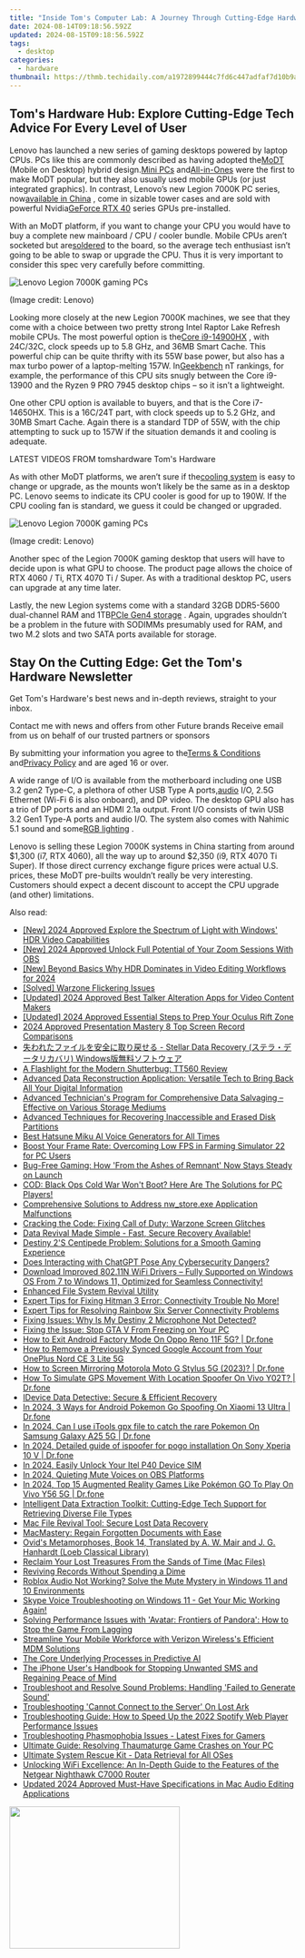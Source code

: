 ```yaml
---
title: "Inside Tom's Computer Lab: A Journey Through Cutting-Edge Hardware Insights"
date: 2024-08-14T09:18:56.592Z
updated: 2024-08-15T09:18:56.592Z
tags:
  - desktop
categories:
  - hardware
thumbnail: https://thmb.techidaily.com/a1972899444c7fd6c447adfaf7d10b9ab8c7ebd024be2fc74b2760fa4d84aacb.jpg
---
```


## Tom's Hardware Hub: Explore Cutting-Edge Tech Advice For Every Level of User

Lenovo has launched a new series of gaming desktops powered by laptop CPUs. PCs like this are commonly described as having adopted the[MoDT](https://www.tomshardware.com/news/intel-raptor-lake-mobile-chips-get-soldered-to-micro-atx-motherboards) (Mobile on Desktop) hybrid design.[Mini PCs](https://www.tomshardware.com/desktops/mini-pcs/minisforum-atomman-g7-pt-touted-as-worlds-first-amd-advantage-mini-pc-packs-an-amd-r9-7945hx-and-rx-7600m-xt) and[All-in-Ones](https://www.tomshardware.com/tag/all-in-one-pcs) were the first to make MoDT popular, but they also usually used mobile GPUs (or just integrated graphics). In contrast, Lenovo’s new Legion 7000K PC series, now[available in China](https://shop-links.co/link/?exclusive=1&publisher_slug=itechdaily19598&url=https%3A%2F%2Fitem.lenovo.com.cn%2Fproduct%2F1037096.html) , come in sizable tower cases and are sold with powerful Nvidia[GeForce RTX 40](https://www.tomshardware.com/features/nvidia-ada-lovelace-and-geforce-rtx-40-series-everything-we-know) series GPUs pre-installed.

 With an MoDT platform, if you want to change your CPU you would have to buy a complete new mainboard / CPU / cooler bundle. Mobile CPUs aren’t socketed but are[soldered](https://www.tomshardware.com/best-picks/best-soldering-irons) to the board, so the average tech enthusiast isn’t going to be able to swap or upgrade the CPU. Thus it is very important to consider this spec very carefully before committing.

![Lenovo Legion 7000K gaming PCs](https://cdn.mos.cms.futurecdn.net/KiWmBjf3WBxdHs7uNFYu2U-320-80.jpg)

 (Image credit: Lenovo)

 Looking more closely at the new Legion 7000K machines, we see that they come with a choice between two pretty strong Intel Raptor Lake Refresh mobile CPUs. The most powerful option is the[Core i9-14900HX](https://www.tomshardware.com/pc-components/cpus/intel-unleashes-14th-gen-raptor-lake-refresh-hx-series-laptops-cpus-refreshed-chips-with-up-to-24-cores-58-ghz-boost-clock-and-192gb-ddr5-support) , with 24C/32C, clock speeds up to 5.8 GHz, and 36MB Smart Cache. This powerful chip can be quite thrifty with its 55W base power, but also has a max turbo power of a laptop-melting 157W. In[Geekbench](https://browser.geekbench.com/processor-benchmarks) nT rankings, for example, the performance of this CPU sits snugly between the Core i9-13900 and the Ryzen 9 PRO 7945 desktop chips – so it isn’t a lightweight.

 One other CPU option is available to buyers, and that is the Core i7-14650HX. This is a 16C/24T part, with clock speeds up to 5.2 GHz, and 30MB Smart Cache. Again there is a standard TDP of 55W, with the chip attempting to suck up to 157W if the situation demands it and cooling is adequate.

 LATEST VIDEOS FROM tomshardware Tom's Hardware

 As with other MoDT platforms, we aren’t sure if the[cooling system](https://www.tomshardware.com/reviews/best-cpu-coolers,4181.html) is easy to change or upgrade, as the mounts won’t likely be the same as in a desktop PC. Lenovo seems to indicate its CPU cooler is good for up to 190W. If the CPU cooling fan is standard, we guess it could be changed or upgraded.

![Lenovo Legion 7000K gaming PCs](https://cdn.mos.cms.futurecdn.net/KHmtZBvJU6LcChAReYSDBU-320-80.jpg)

 (Image credit: Lenovo)

 Another spec of the Legion 7000K gaming desktop that users will have to decide upon is what GPU to choose. The product page allows the choice of RTX 4060 / Ti, RTX 4070 Ti / Super. As with a traditional desktop PC, users can upgrade at any time later.

 Lastly, the new Legion systems come with a standard 32GB DDR5-5600 dual-channel RAM and 1TB[PCIe Gen4 storage](https://www.tomshardware.com/reviews/best-ssds,3891.html) . Again, upgrades shouldn’t be a problem in the future with SODIMMs presumably used for RAM, and two M.2 slots and two SATA ports available for storage.

## Stay On the Cutting Edge: Get the Tom's Hardware Newsletter

 Get Tom's Hardware's best news and in-depth reviews, straight to your inbox.

 Contact me with news and offers from other Future brands  Receive email from us on behalf of our trusted partners or sponsors

 By submitting your information you agree to the[Terms & Conditions](https://futureplc.com/terms-conditions/) and[Privacy Policy](https://futureplc.com/privacy-policy/) and are aged 16 or over.

 A wide range of I/O is available from the motherboard including one USB 3.2 gen2 Type-C, a plethora of other USB Type A ports,[audio](https://www.tomshardware.com/tag/audio) I/O, 2.5G Ethernet (Wi-Fi 6 is also onboard), and DP video. The desktop GPU also has a trio of DP ports and an HDMI 2.1a output. Front I/O consists of twin USB 3.2 Gen1 Type-A ports and audio I/O. The system also comes with Nahimic 5.1 sound and some[RGB lighting](https://www.tomshardware.com/news/windows-11-rgb-controls-native) .

 Lenovo is selling these Legion 7000K systems in China starting from around $1,300 (i7, RTX 4060), all the way up to around $2,350 (i9, RTX 4070 Ti Super). If those direct currency exchange figure prices were actual U.S. prices, these MoDT pre-builts wouldn’t really be very interesting. Customers should expect a decent discount to accept the CPU upgrade (and other) limitations.

<ins class="adsbygoogle"
     style="display:block"
     data-ad-format="autorelaxed"
     data-ad-client="ca-pub-7571918770474297"
     data-ad-slot="1223367746"></ins>



<ins class="adsbygoogle"
     style="display:block"
     data-ad-client="ca-pub-7571918770474297"
     data-ad-slot="8358498916"
     data-ad-format="auto"
     data-full-width-responsive="true"></ins>

<span class="atpl-alsoreadstyle">Also read:</span>
<div><ul>
<li><a href="https://fox-direct.techidaily.com/new-2024-approved-explore-the-spectrum-of-light-with-windows-hdr-video-capabilities/"><u>[New] 2024 Approved  Explore the Spectrum of Light with Windows' HDR Video Capabilities</u></a></li>
<li><a href="https://screen-sharing-recording.techidaily.com/new-2024-approved-unlock-full-potential-of-your-zoom-sessions-with-obs/"><u>[New] 2024 Approved  Unlock Full Potential of Your Zoom Sessions With OBS</u></a></li>
<li><a href="https://fox-info.techidaily.com/new-beyond-basics-why-hdr-dominates-in-video-editing-workflows-for-2024/"><u>[New] Beyond Basics  Why HDR Dominates in Video Editing Workflows for 2024</u></a></li>
<li><a href="https://win-blog.techidaily.com/solved-warzone-flickering-issues/"><u>[Solved] Warzone Flickering Issues</u></a></li>
<li><a href="https://eaxpv-info.techidaily.com/updated-2024-approved-best-talker-alteration-apps-for-video-content-makers/"><u>[Updated] 2024 Approved  Best Talker Alteration Apps for Video Content Makers</u></a></li>
<li><a href="https://vp-tips.techidaily.com/updated-2024-approved-essential-steps-to-prep-your-oculus-rift-zone/"><u>[Updated] 2024 Approved  Essential Steps to Prep Your Oculus Rift Zone</u></a></li>
<li><a href="https://screen-video-capture.techidaily.com/2024-approved-presentation-mastery-8-top-screen-record-comparisons/"><u>2024 Approved  Presentation Mastery 8  Top Screen Record Comparisons</u></a></li>
<li><a href="https://data-recovery.techidaily.com/1720600397383-stellar-data-recovery-windows/"><u>失われたファイルを安全に取り戻せる - Stellar Data Recovery (ステラ・データリカバリ) Windows版無料ソフトウェア</u></a></li>
<li><a href="https://data-recovery.techidaily.com/a-flashlight-for-the-modern-shutterbug-tt560-review/"><u>A Flashlight for the Modern Shutterbug: TT560 Review</u></a></li>
<li><a href="https://data-recovery.techidaily.com/advanced-data-reconstruction-application-versatile-tech-to-bring-back-all-your-digital-information/"><u>Advanced Data Reconstruction Application: Versatile Tech to Bring Back All Your Digital Information</u></a></li>
<li><a href="https://data-recovery.techidaily.com/advanced-technicians-program-for-comprehensive-data-salvaging-effective-on-various-storage-mediums/"><u>Advanced Technician's Program for Comprehensive Data Salvaging – Effective on Various Storage Mediums</u></a></li>
<li><a href="https://data-recovery.techidaily.com/advanced-techniques-for-recovering-inaccessible-and-erased-disk-partitions/"><u>Advanced Techniques for Recovering Inaccessible and Erased Disk Partitions</u></a></li>
<li><a href="https://ai-voice.techidaily.com/best-hatsune-miku-ai-voice-generators-for-all-times/"><u>Best Hatsune Miku AI Voice Generators for All Times</u></a></li>
<li><a href="https://data-recovery.techidaily.com/boost-your-frame-rate-overcoming-low-fps-in-farming-simulator-22-for-pc-users/"><u>Boost Your Frame Rate: Overcoming Low FPS in Farming Simulator 22 for PC Users</u></a></li>
<li><a href="https://data-recovery.techidaily.com/bug-free-gaming-how-from-the-ashes-of-remnant-now-stays-steady-on-launch/"><u>Bug-Free Gaming: How 'From the Ashes of Remnant' Now Stays Steady on Launch</u></a></li>
<li><a href="https://data-recovery.techidaily.com/1722997950531-cod-black-ops-cold-war-wont-boot-here-are-the-solutions-for-pc-players/"><u>COD: Black Ops Cold War Won't Boot? Here Are The Solutions for PC Players!</u></a></li>
<li><a href="https://data-recovery.techidaily.com/comprehensive-solutions-to-address-nwstoreexe-application-malfunctions/"><u>Comprehensive Solutions to Address nw_store.exe Application Malfunctions</u></a></li>
<li><a href="https://data-recovery.techidaily.com/cracking-the-code-fixing-call-of-duty-warzone-screen-glitches/"><u>Cracking the Code: Fixing Call of Duty: Warzone Screen Glitches</u></a></li>
<li><a href="https://data-recovery.techidaily.com/data-revival-made-simple-fast-secure-recovery-available/"><u>Data Revival Made Simple - Fast, Secure Recovery Available!</u></a></li>
<li><a href="https://data-recovery.techidaily.com/destiny-2s-centipede-problem-solutions-for-a-smooth-gaming-experience/"><u>Destiny 2'S Centipede Problem: Solutions for a Smooth Gaming Experience</u></a></li>
<li><a href="https://data-recovery.techidaily.com/does-interacting-with-chatgpt-pose-any-cybersecurity-dangers/"><u>Does Interacting with ChatGPT Pose Any Cybersecurity Dangers?</u></a></li>
<li><a href="https://win-dash.techidaily.com/download-improved-80211n-wifi-drivers-fully-supported-on-windows-os-from-7-to-windows-11-optimized-for-seamless-connectivity/"><u>Download Improved 802.11N WiFi Drivers – Fully Supported on Windows OS From 7 to Windows 11, Optimized for Seamless Connectivity!</u></a></li>
<li><a href="https://data-recovery.techidaily.com/enhanced-file-system-revival-utility/"><u>Enhanced File System Revival Utility</u></a></li>
<li><a href="https://data-recovery.techidaily.com/1723010914128-expert-tips-for-fixing-hitman-3-error-connectivity-trouble-no-more/"><u>Expert Tips for Fixing Hitman 3 Error: Connectivity Trouble No More!</u></a></li>
<li><a href="https://data-recovery.techidaily.com/expert-tips-for-resolving-rainbow-six-server-connectivity-problems/"><u>Expert Tips for Resolving Rainbow Six Server Connectivity Problems</u></a></li>
<li><a href="https://data-recovery.techidaily.com/fixing-issues-why-is-my-destiny-2-microphone-not-detected/"><u>Fixing Issues: Why Is My Destiny 2 Microphone Not Detected?</u></a></li>
<li><a href="https://data-recovery.techidaily.com/fixing-the-issue-stop-gta-v-from-freezing-on-your-pc/"><u>Fixing the Issue: Stop GTA V From Freezing on Your PC</u></a></li>
<li><a href="https://change-location.techidaily.com/how-to-exit-android-factory-mode-on-oppo-reno-11f-5g-drfone-by-drfone-fix-android-problems-fix-android-problems/"><u>How to Exit Android Factory Mode On Oppo Reno 11F 5G? | Dr.fone</u></a></li>
<li><a href="https://easy-unlock-android.techidaily.com/how-to-remove-a-previously-synced-google-account-from-your-oneplus-nord-ce-3-lite-5g-by-drfone-android/"><u>How to Remove a Previously Synced Google Account from Your OnePlus Nord CE 3 Lite 5G</u></a></li>
<li><a href="https://screen-mirror.techidaily.com/how-to-screen-mirroring-motorola-moto-g-stylus-5g-2023-drfone-by-drfone-android/"><u>How to Screen Mirroring Motorola Moto G Stylus 5G (2023)? | Dr.fone</u></a></li>
<li><a href="https://fake-location.techidaily.com/how-to-simulate-gps-movement-with-location-spoofer-on-vivo-y02t-drfone-by-drfone-virtual-android/"><u>How To Simulate GPS Movement With Location Spoofer On Vivo Y02T? | Dr.fone</u></a></li>
<li><a href="https://data-recovery.techidaily.com/idevice-data-detective-secure-and-efficient-recovery/"><u>IDevice Data Detective: Secure & Efficient Recovery</u></a></li>
<li><a href="https://change-location.techidaily.com/in-2024-3-ways-for-android-pokemon-go-spoofing-on-xiaomi-13-ultra-drfone-by-drfone-virtual-android/"><u>In 2024, 3 Ways for Android Pokemon Go Spoofing On Xiaomi 13 Ultra | Dr.fone</u></a></li>
<li><a href="https://change-location.techidaily.com/in-2024-can-i-use-itools-gpx-file-to-catch-the-rare-pokemon-on-samsung-galaxy-a25-5g-drfone-by-drfone-virtual-android/"><u>In 2024, Can I use iTools gpx file to catch the rare Pokemon On Samsung Galaxy A25 5G | Dr.fone</u></a></li>
<li><a href="https://android-pokemon-go.techidaily.com/in-2024-detailed-guide-of-ispoofer-for-pogo-installation-on-sony-xperia-10-v-drfone-by-drfone-virtual-android/"><u>In 2024, Detailed guide of ispoofer for pogo installation On Sony Xperia 10 V | Dr.fone</u></a></li>
<li><a href="https://sim-unlock.techidaily.com/in-2024-easily-unlock-your-itel-p40-device-sim-by-drfone-android/"><u>In 2024, Easily Unlock Your Itel P40 Device SIM</u></a></li>
<li><a href="https://screen-video-capture.techidaily.com/in-2024-quieting-mute-voices-on-obs-platforms/"><u>In 2024, Quieting Mute Voices on OBS Platforms</u></a></li>
<li><a href="https://change-location.techidaily.com/in-2024-top-15-augmented-reality-games-like-pokemon-go-to-play-on-vivo-y56-5g-drfone-by-drfone-virtual-android/"><u>In 2024, Top 15 Augmented Reality Games Like Pokémon GO To Play On Vivo Y56 5G | Dr.fone</u></a></li>
<li><a href="https://data-recovery.techidaily.com/intelligent-data-extraction-toolkit-cutting-edge-tech-support-for-retrieving-diverse-file-types/"><u>Intelligent Data Extraction Toolkit: Cutting-Edge Tech Support for Retrieving Diverse File Types</u></a></li>
<li><a href="https://data-recovery.techidaily.com/mac-file-revival-tool-secure-lost-data-recovery/"><u>Mac File Revival Tool: Secure Lost Data Recovery</u></a></li>
<li><a href="https://data-recovery.techidaily.com/macmastery-regain-forgotten-documents-with-ease/"><u>MacMastery: Regain Forgotten Documents with Ease</u></a></li>
<li><a href="https://os-tips.techidaily.com/ovids-metamorphoses-book-14-translated-by-a-w-mair-and-j-g-hanhardt-loeb-classical-library/"><u>Ovid's Metamorphoses, Book 14, Translated by A. W. Mair and J. G. Hanhardt (Loeb Classical Library)</u></a></li>
<li><a href="https://data-recovery.techidaily.com/reclaim-your-lost-treasures-from-the-sands-of-time-mac-files/"><u>Reclaim Your Lost Treasures From the Sands of Time (Mac Files)</u></a></li>
<li><a href="https://data-recovery.techidaily.com/reviving-records-without-spending-a-dime/"><u>Reviving Records Without Spending a Dime</u></a></li>
<li><a href="https://data-recovery.techidaily.com/roblox-audio-not-working-solve-the-mute-mystery-in-windows-11-and-10-environments/"><u>Roblox Audio Not Working? Solve the Mute Mystery in Windows 11 and 10 Environments</u></a></li>
<li><a href="https://data-recovery.techidaily.com/1723016632510-skype-voice-troubleshooting-on-windows-11-get-your-mic-working-again/"><u>Skype Voice Troubleshooting on Windows 11 - Get Your Mic Working Again!</u></a></li>
<li><a href="https://data-recovery.techidaily.com/solving-performance-issues-with-avatar-frontiers-of-pandora-how-to-stop-the-game-from-lagging/"><u>Solving Performance Issues with 'Avatar: Frontiers of Pandora': How to Stop the Game From Lagging</u></a></li>
<li><a href="https://os-tips.techidaily.com/streamline-your-mobile-workforce-with-verizon-wirelesss-efficient-mdm-solutions/"><u>Streamline Your Mobile Workforce with Verizon Wireless's Efficient MDM Solutions</u></a></li>
<li><a href="https://data-recovery.techidaily.com/the-core-underlying-processes-in-predictive-ai/"><u>The Core Underlying Processes in Predictive AI</u></a></li>
<li><a href="https://techno-recovery.techidaily.com/the-iphone-users-handbook-for-stopping-unwanted-sms-and-regaining-peace-of-mind/"><u>The iPhone User's Handbook for Stopping Unwanted SMS and Regaining Peace of Mind</u></a></li>
<li><a href="https://data-recovery.techidaily.com/troubleshoot-and-resolve-sound-problems-handling-failed-to-generate-sound/"><u>Troubleshoot and Resolve Sound Problems: Handling 'Failed to Generate Sound'</u></a></li>
<li><a href="https://data-recovery.techidaily.com/troubleshooting-cannot-connect-to-the-server-on-lost-ark/"><u>Troubleshooting 'Cannot Connect to the Server' On Lost Ark</u></a></li>
<li><a href="https://data-recovery.techidaily.com/troubleshooting-guide-how-to-speed-up-the-2022-spotify-web-player-performance-issues/"><u>Troubleshooting Guide: How to Speed Up the 2022 Spotify Web Player Performance Issues</u></a></li>
<li><a href="https://data-recovery.techidaily.com/troubleshooting-phasmophobia-issues-latest-fixes-for-gamers/"><u>Troubleshooting Phasmophobia Issues - Latest Fixes for Gamers</u></a></li>
<li><a href="https://data-recovery.techidaily.com/ultimate-guide-resolving-thaumaturge-game-crashes-on-your-pc/"><u>Ultimate Guide: Resolving Thaumaturge Game Crashes on Your PC</u></a></li>
<li><a href="https://data-recovery.techidaily.com/ultimate-system-rescue-kit-data-retrieval-for-all-oses/"><u>Ultimate System Rescue Kit - Data Retrieval for All OSes</u></a></li>
<li><a href="https://data-recovery.techidaily.com/unlocking-wifi-excellence-an-in-depth-guide-to-the-features-of-the-netgear-nighthawk-c7000-router/"><u>Unlocking WiFi Excellence: An In-Depth Guide to the Features of the Netgear Nighthawk C7000 Router</u></a></li>
<li><a href="https://sound-optimizing.techidaily.com/updated-2024-approved-must-have-specifications-in-mac-audio-editing-applications/"><u>Updated 2024 Approved Must-Have Specifications in Mac Audio Editing Applications</u></a></li>
</ul></div>

<!-- affiliate ads begin -->
<a href="https://modlily.sjv.io/c/5597632/1997817/17059" target="_top" id="1997817"><img src="//a.impactradius-go.com/display-ad/17059-1997817" border="0" alt="" width="300" height="250"/></a><img height="0" width="0" src="https://imp.pxf.io/i/5597632/1997817/17059" style="position:absolute;visibility:hidden;" border="0" />
<!-- affiliate ads end -->